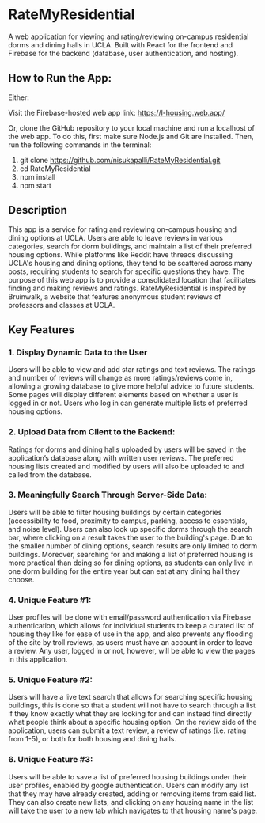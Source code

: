# RateMyResidential

A web application for viewing and rating/reviewing on-campus residential dorms and dining halls in UCLA. Built with React for the frontend and Firebase for the backend (database, user authentication, and hosting).

## How to Run the App:

Either:

Visit the Firebase-hosted web app link:
https://l-housing.web.app/

Or, clone the GitHub repository to your local machine and run a localhost of the web app. To do this, first make sure Node.js and Git are installed. Then, run the following commands in the terminal:
1) git clone https://github.com/nisukapalli/RateMyResidential.git
2) cd RateMyResidential
3) npm install
4) npm start

## Description

This app is a service for rating and reviewing on-campus housing and dining options at UCLA. Users are able to leave reviews in various categories, search for dorm buildings, and maintain a list of their preferred housing options. While platforms like Reddit have threads discussing UCLA's housing and dining options, they tend to be scattered across many posts, requiring students to search for specific questions they have. The purpose of this web app is to provide a consolidated location that facilitates finding and making reviews and ratings. RateMyResidential is inspired by Bruinwalk, a website that features anonymous student reviews of professors and classes at UCLA.

## Key Features

### 1. Display Dynamic Data to the User

Users will be able to view and add star ratings and text reviews. The ratings and number of reviews will change as more ratings/reviews come in, allowing a growing database to give more helpful advice to future students. Some pages will display different elements based on whether a user is logged in or not. Users who log in can generate multiple lists of preferred housing options.
    
### 2. Upload Data from Client to the Backend:

Ratings for dorms and dining halls uploaded by users will be saved in the application’s database along with written user reviews. The preferred housing lists created and modified by users will also be uploaded to and called from the database.
    
### 3. Meaningfully Search Through Server-Side Data: 

Users will be able to filter housing buildings by certain categories (accessibility to food, proximity to campus, parking, access to essentials, and noise level). Users can also look up specific dorms through the search bar, where clicking on a result takes the user to the building's page. Due to the smaller number of dining options, search results are only limited to dorm buildings. Moreover, searching for and making a list of preferred housing is more practical than doing so for dining options, as students can only live in one dorm building for the entire year but can eat at any dining hall they choose.
    
### 4. Unique Feature #1:

User profiles will be done with email/password authentication via Firebase authentication, which allows for individual students to keep a curated list of housing they like for ease of use in the app, and also prevents any flooding of the site by troll reviews, as users must have an account in order to leave a review. Any user, logged in or not, however, will be able to view the pages in this application.
    
### 5. Unique Feature #2:

Users will have a live text search that allows for searching specific housing buildings, this is done so that a student will not have to search through a list if they know exactly what they are looking for and can instead find directly what people think about a specific housing option. On the review side of the application, users can submit a text review, a review of ratings (i.e. rating from 1-5), or both for both housing and dining halls.
    
### 6. Unique Feature #3:  

Users will be able to save a list of preferred housing buildings under their user profiles, enabled by google authentication. Users can modify any list that they may have already created, adding or removing items from said list. They can also create new lists, and clicking on any housing name in the list will take the user to a new tab which navigates to that housing name's page.
